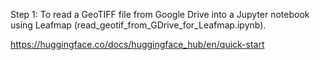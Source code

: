 Step 1:
To read a GeoTIFF file from Google Drive into a Jupyter notebook using Leafmap (read_geotif_from_GDrive_for_Leafmap.ipynb).

https://huggingface.co/docs/huggingface_hub/en/quick-start
